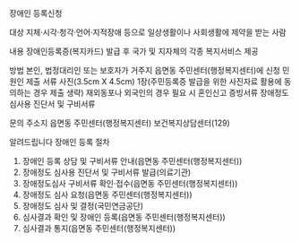 장애인 등록신청

대상
지체·시각·청각·언어·지적장애 등으로 일상생활이나 사회생활에 제약을 받는 사람

내용
장애인등록증(복지카드) 발급 후 국가 및 지자체의 각종 복지서비스 제공

방법
본인, 법정대리인 또는 보호자가 거주지 읍면동 주민센터(행정복지센터)에 신청
민원인 제출 서류
사진(3.5cm X 4.5cm) 1장(주민등록증 발급을 위한 사진자료 활용에 동의하는 경우 제출 생략)
재외동포나 외국인의 경우 필요 시 혼인신고 증빙서류
장애정도 심사용 진단서 및 구비서류

문의
주소지 읍면동 주민센터(행정복지센터)
보건복지상담센터(129)

알려드립니다
장애인 등록 절차
1. 장애인 등록 상담 및 구비서류 안내(읍면동 주민센터(행정복지센터))
2. 장애정도 심사용 진단서 및 구비서류 발급(의료기관)
3. 장애정도심사 구비서류 확인·접수(읍면동 주민센터(행정복지센터))
4. 장애정도 심사 요청(읍면동 주민센터(행정복지센터))
5. 장애정도 심사 및 결정(국민연금공단)
6. 심사결과 확인 및 장애인 등록(읍면동 주민센터(행정복지센터))
7. 심사결과 통지(읍면동 주민센터(행정복지센터))
